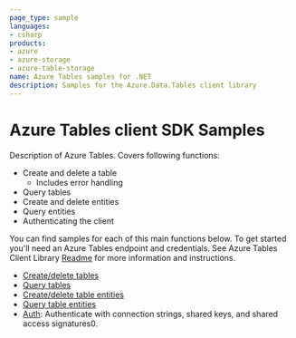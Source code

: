 ```yaml
---
page_type: sample
languages:
- csharp
products:
- azure
- azure-storage
- azure-table-storage
name: Azure Tables samples for .NET
description: Samples for the Azure.Data.Tables client library
---
```


# Azure Tables client SDK Samples
Description of Azure Tables. Covers following functions: 
* Create and delete a table
  * Includes error handling
* Query tables
* Create and delete entities
* Query entities
* Authenticating the client

You can find samples for each of this main functions below.
To get started you'll need an Azure Tables endpoint and credentials. See Azure Tables Client Library [Readme](../readme.md) for more information and instructions.

- [Create/delete tables](Sample1CreateDeleteTables.md)
- [Query tables](Sample3QueryTables.md)
- [Create/delete table entities](Sample2CreateDeleteEntities.md)
- [Query table entities](Sample4QueryEntities.md)
- [Auth](Sample0Auth.md): Authenticate with connection strings, shared keys, and shared access signatures0.
